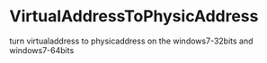 # VirtualAddressToPhysicAddress
turn virtualaddress to physicaddress on the windows7-32bits and windows7-64bits
